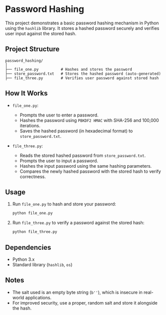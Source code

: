 # Password Hashing

This project demonstrates a basic password hashing mechanism in Python using the `hashlib` library. It stores a hashed password securely and verifies user input against the stored hash.

## Project Structure

```
password_hashing/
│
├── file_one.py          # Hashes and stores the password
├── store_password.txt   # Stores the hashed password (auto-generated)
├── file_three.py        # Verifies user password against stored hash
```

## How It Works

* `file_one.py`:

  * Prompts the user to enter a password.
  * Hashes the password using `PBKDF2 HMAC` with SHA-256 and 100,000 iterations.
  * Saves the hashed password (in hexadecimal format) to `store_password.txt`.

* `file_three.py`:

  * Reads the stored hashed password from `store_password.txt`.
  * Prompts the user to input a password.
  * Hashes the input password using the same hashing parameters.
  * Compares the newly hashed password with the stored hash to verify correctness.

## Usage

1. Run `file_one.py` to hash and store your password:

   ```bash
   python file_one.py
   ```

2. Run `file_three.py` to verify a password against the stored hash:

   ```bash
   python file_three.py
   ```

## Dependencies

* Python 3.x
* Standard library (`hashlib`, `os`)

## Notes

* The salt used is an empty byte string (`b''`), which is insecure in real-world applications.
* For improved security, use a proper, random salt and store it alongside the hash.
